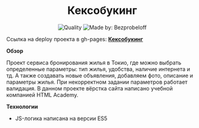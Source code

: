 <h1 align="center">Кексобукинг</h1>
<p align="center">
    <img alt="Quality" src="https://img.shields.io/badge/status-release-orange.svg" >
    <img alt="Made by: Bezprobeloff" src="https://img.shields.io/badge/made%20by-Bezprobeloff-blue" />
</p>

Ссылка на deploy проекта в gh-pages: **[Кексобукинг](https://bezprobeloff.github.io/keksobooking/index.html)**

**Обзор**

Проект сервиса бронирования жилья в Токио, где можно выбрать определенные параметры: тип жилья, удобства, наличие интернета и тд.
А также создавать новые объявления, добавляем фото, описание и параметры жилья. При некорректном задании параметров работает валидация.
В данном проекте вёрстка сайта написано учебной компанией HTML Academy.


**Технологии**

* JS-логика написана на версии ES5
